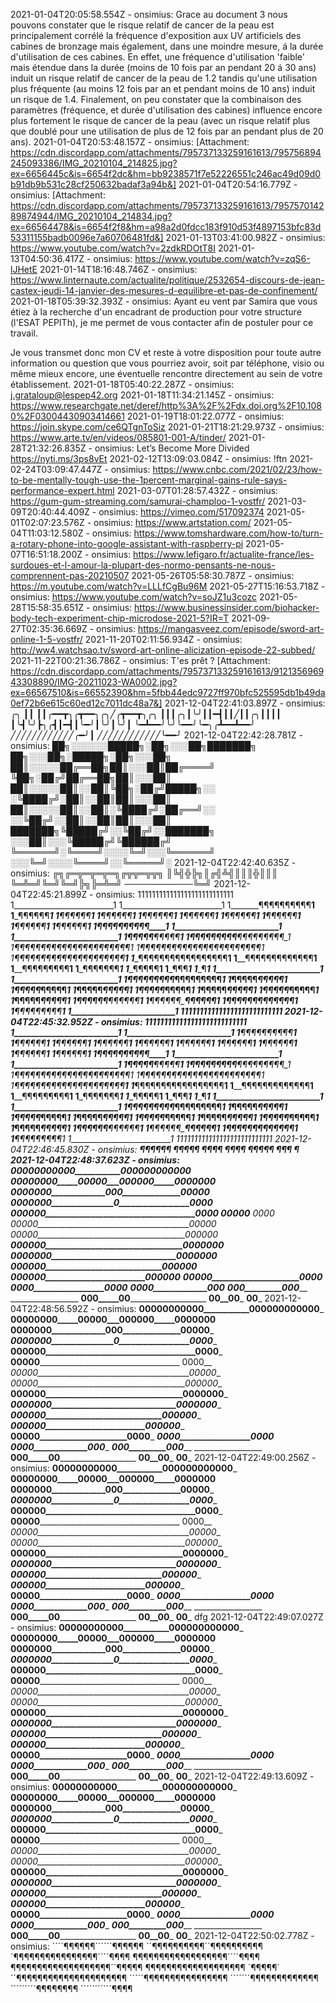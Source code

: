2021-01-04T20:05:58.554Z - onsimius: Grace au document 3 nous pouvons constater que le risque relatif de cancer de la peau est principalement corrélé la fréquence d'exposition aux UV artificiels des cabines de bronzage mais également, dans une moindre mesure, á la durée d'utilisation de ces cabines. En effet, une fréquence d'utilisation 'faible' mais étendue dans la durée (moins de 10 fois par an pendant 20 á 30 ans) induit un risque relatif de cancer de la peau de 1.2 tandis qu'une utilisation plus fréquente (au moins 12 fois par an et pendant moins de 10 ans) induit un risque de 1.4.  Finalement, on peu constater que la combinaison des paramètres (fréquence, et durée d'utilisation des cabines) influence encore plus fortement le risque de cancer de la peau (avec un risque relatif plus que doublé pour une utilisation de plus de 12 fois par an pendant plus de 20 ans).
2021-01-04T20:53:48.157Z - onsimius:  [Attachment: https://cdn.discordapp.com/attachments/795737133259161613/795756894245093386/IMG_20210104_214825.jpg?ex=6656445c&is=6654f2dc&hm=bb9238571f7e52226551c246ac49d09d0b91db9b531c28cf250632badaf3a94b&]
2021-01-04T20:54:16.779Z - onsimius:  [Attachment: https://cdn.discordapp.com/attachments/795737133259161613/795757014289874944/IMG_20210104_214834.jpg?ex=66564478&is=6654f2f8&hm=a98a2d0fdcc183f910d53f4897153bfc83d53311155badb0096e7a60706481fd&]
2021-01-13T03:41:00.982Z - onsimius: https://www.youtube.com/watch?v=2zdkRDOtT8I
2021-01-13T04:50:36.417Z - onsimius: https://www.youtube.com/watch?v=zqS6-lJHetE
2021-01-14T18:16:48.746Z - onsimius: https://www.linternaute.com/actualite/politique/2532654-discours-de-jean-castex-jeudi-14-janvier-des-mesures-d-equilibre-et-pas-de-confinement/
2021-01-18T05:39:32.393Z - onsimius: Ayant eu vent par Samira que vous étiez à la recherche d'un encadrant de production pour votre structure (l'ESAT PEPITh), je me permet de vous contacter afin de postuler pour ce travail.

Je vous transmet donc mon CV et reste à votre disposition pour toute autre information ou question que vous pourriez avoir, soit par téléphone, visio ou même mieux encore, une éventuelle rencontre directement au sein de votre établissement.
2021-01-18T05:40:22.287Z - onsimius: j.grataloup@lespep42.org
2021-01-18T11:34:21.145Z - onsimius: https://www.researchgate.net/deref/http%3A%2F%2Fdx.doi.org%2F10.1080%2F03004430903414661
2021-01-19T18:01:22.077Z - onsimius: https://join.skype.com/ce6QTgnToSiz
2021-01-21T18:21:29.973Z - onsimius: https://www.arte.tv/en/videos/085801-001-A/tinder/
2021-01-28T21:32:26.835Z - onsimius: Let’s Become More Divided https://nyti.ms/3ps8vEt
2021-02-12T13:09:03.084Z - onsimius: !ftn
2021-02-24T03:09:47.447Z - onsimius: https://www.cnbc.com/2021/02/23/how-to-be-mentally-tough-use-the-1percent-marginal-gains-rule-says-performance-expert.html
2021-03-07T01:28:57.432Z - onsimius: https://gum-gum-streaming.com/samurai-champloo-1-vostfr/
2021-03-09T20:40:44.409Z - onsimius: https://vimeo.com/517092374
2021-05-01T02:07:23.576Z - onsimius: https://www.artstation.com/
2021-05-04T11:03:12.580Z - onsimius: https://www.tomshardware.com/how-to/turn-a-rotary-phone-into-google-assistant-with-raspberry-pi
2021-05-07T16:51:18.200Z - onsimius: https://www.lefigaro.fr/actualite-france/les-surdoues-et-l-amour-la-plupart-des-normo-pensants-ne-nous-comprennent-pas-20210507
2021-05-26T05:58:30.787Z - onsimius: https://m.youtube.com/watch?v=LLLfCgBu96M
2021-05-27T15:16:53.718Z - onsimius: https://www.youtube.com/watch?v=soJZ1u3cozc
2021-05-28T15:58:35.651Z - onsimius: https://www.businessinsider.com/biohacker-body-tech-experiment-chip-microdose-2021-5?IR=T
2021-09-27T02:35:36.669Z - onsimius: https://mangasveez.com/episode/sword-art-online-1-5-vostfr/
2021-11-20T02:11:56.934Z - onsimius: http://ww4.watchsao.tv/sword-art-online-alicization-episode-22-subbed/
2021-11-22T00:21:36.786Z - onsimius: T'es prêt ? [Attachment: https://cdn.discordapp.com/attachments/795737133259161613/912135696943308890/IMG-20211023-WA0002.jpg?ex=66567510&is=66552390&hm=5fbb44edc9727ff970bfc525595db1b49da0ef72b6e615c60ed12c7011dc48a7&]
2021-12-04T22:41:03.897Z - onsimius: ╭╮
┃┃
┃┃╭━━┳╮╭┳━━╮╭╮╱╭┳━━┳╮╭╮
┃┃┃╭╮┃╰╯┃┃━┫┃┃╱┃┃╭╮┃┃┃┃
┃╰┫╰╯┣╮╭┫┃━┫┃╰━╯┃╰╯┃╰╯┃
╰━┻━━╯╰╯╰━━╯╰━╮╭┻━━┻━━╯
╱╱╱╱╱╱╱╱╱╱╱╱╭━╯┃
╱╱╱╱╱╱╱╱╱╱╱╱╰━━╯
2021-12-04T22:42:28.781Z - onsimius: ██╗░░░░░░█████╗░██╗░░░██╗███████╗  ██╗░░░██╗░█████╗░██╗░░░██╗
██║░░░░░██╔══██╗██║░░░██║██╔════╝  ╚██╗░██╔╝██╔══██╗██║░░░██║
██║░░░░░██║░░██║╚██╗░██╔╝█████╗░░  ░╚████╔╝░██║░░██║██║░░░██║
██║░░░░░██║░░██║░╚████╔╝░██╔══╝░░  ░░╚██╔╝░░██║░░██║██║░░░██║
███████╗╚█████╔╝░░╚██╔╝░░███████╗  ░░░██║░░░╚█████╔╝╚██████╔╝
╚══════╝░╚════╝░░░░╚═╝░░░╚══════╝  ░░░╚═╝░░░░╚════╝░░╚═════╝░
2021-12-04T22:42:40.635Z - onsimius: ╔╗╔═╦═╦═╦═╗╔╦╦═╦╦╗
║╚╣╬╠╗║╔╣╩╣║║║╬║║║
╚═╩═╝╚═╝╚═╝╠╗╠═╩═╝
───────────╚═╝
2021-12-04T22:45:21.899Z - onsimius: 111111111111111111111111111
1_________________________1
1_________________________1
1_______¶¶¶¶¶¶¶¶¶¶________1
1_________¶¶¶¶¶¶__________1
1_________¶¶¶¶¶¶__________1
1_________¶¶¶¶¶¶__________1
1_________¶¶¶¶¶¶__________1
1_________¶¶¶¶¶¶__________1
1_________¶¶¶¶¶¶__________1
1_________¶¶¶¶¶¶__________1
1_________¶¶¶¶¶¶__________1
1_________¶¶¶¶¶¶__________1
1_______¶¶¶¶¶¶¶¶¶¶________1
1_________________________1
1_________________________1
1____¶¶¶¶¶_______¶¶¶¶¶____1
1__¶¶¶¶¶¶¶¶¶___¶¶¶¶¶¶¶¶¶__1
1_¶¶¶¶¶¶¶¶¶¶¶_¶¶¶¶¶¶¶¶¶¶¶_1
1_¶¶¶¶¶¶¶¶¶¶¶¶¶¶¶¶¶¶¶¶¶¶¶_1
1__¶¶¶¶¶¶¶¶¶¶¶¶¶¶¶¶¶¶¶¶¶__1
1____¶¶¶¶¶¶¶¶¶¶¶¶¶¶¶¶¶____1
1______¶¶¶¶¶¶¶¶¶¶¶¶¶______1
1________¶¶¶¶¶¶¶¶¶________1
1_________¶¶¶¶¶¶¶_________1
1__________¶¶¶¶¶__________1
1___________¶¶¶___________1
1____________¶____________1
1_________________________1
1_________________________1
1_¶¶¶¶¶¶¶¶¶_____¶¶¶¶¶¶¶¶¶_1
1___¶¶¶¶¶_________¶¶¶¶¶___1
1___¶¶¶¶¶_________¶¶¶¶¶___1
1___¶¶¶¶¶_________¶¶¶¶¶___1
1___¶¶¶¶¶_________¶¶¶¶¶___1
1___¶¶¶¶¶_________¶¶¶¶¶___1
1___¶¶¶¶¶_________¶¶¶¶¶___1
1___¶¶¶¶¶_________¶¶¶¶¶___1
1___¶¶¶¶¶¶_______¶¶¶¶¶¶___1
1____¶¶¶¶¶¶_____¶¶¶¶¶¶____1
1______¶¶¶¶¶¶¶¶¶¶¶¶¶______1
1________¶¶¶¶¶¶¶¶¶________1
1_________________________1
111111111111111111111111111
2021-12-04T22:45:32.952Z - onsimius: 111111111111111111111111111
1_________________________1
1_________________________1
1_______¶¶¶¶¶¶¶¶¶¶________1
1_________¶¶¶¶¶¶__________1
1_________¶¶¶¶¶¶__________1
1_________¶¶¶¶¶¶__________1
1_________¶¶¶¶¶¶__________1
1_________¶¶¶¶¶¶__________1
1_________¶¶¶¶¶¶__________1
1_________¶¶¶¶¶¶__________1
1_________¶¶¶¶¶¶__________1
1_________¶¶¶¶¶¶__________1
1_______¶¶¶¶¶¶¶¶¶¶________1
1_________________________1
1_________________________1
1____¶¶¶¶¶_______¶¶¶¶¶____1
1__¶¶¶¶¶¶¶¶¶___¶¶¶¶¶¶¶¶¶__1
1_¶¶¶¶¶¶¶¶¶¶¶_¶¶¶¶¶¶¶¶¶¶¶_1
1_¶¶¶¶¶¶¶¶¶¶¶¶¶¶¶¶¶¶¶¶¶¶¶_1
1__¶¶¶¶¶¶¶¶¶¶¶¶¶¶¶¶¶¶¶¶¶__1
1____¶¶¶¶¶¶¶¶¶¶¶¶¶¶¶¶¶____1
1______¶¶¶¶¶¶¶¶¶¶¶¶¶______1
1________¶¶¶¶¶¶¶¶¶________1
1_________¶¶¶¶¶¶¶_________1
1__________¶¶¶¶¶__________1
1___________¶¶¶___________1
1____________¶____________1
1_________________________1
1_________________________1
1_¶¶¶¶¶¶¶¶¶_____¶¶¶¶¶¶¶¶¶_1
1___¶¶¶¶¶_________¶¶¶¶¶___1
1___¶¶¶¶¶_________¶¶¶¶¶___1
1___¶¶¶¶¶_________¶¶¶¶¶___1
1___¶¶¶¶¶_________¶¶¶¶¶___1
1___¶¶¶¶¶_________¶¶¶¶¶___1
1___¶¶¶¶¶_________¶¶¶¶¶___1
1___¶¶¶¶¶_________¶¶¶¶¶___1
1___¶¶¶¶¶¶_______¶¶¶¶¶¶___1
1____¶¶¶¶¶¶_____¶¶¶¶¶¶____1
1______¶¶¶¶¶¶¶¶¶¶¶¶¶______1
1________¶¶¶¶¶¶¶¶¶________1
1_________________________1
111111111111111111111111111
2021-12-04T22:46:45.830Z - onsimius: _______¶¶¶_¶¶¶
______¶¶__¶__¶¶
______¶¶_____¶¶
_______¶¶___¶¶
________¶¶¶¶¶
_________¶¶¶
__________¶
2021-12-04T22:48:37.623Z - onsimius: ________00000000000___________000000000000_________
______00000000_____00000___000000_____0000000______
____0000000_____________000______________00000_____
___0000000_______________0_________________0000____
__000000____________________________________0000___
__00000_____________________________________ 0000__
_00000______________________________________00000__
_00000_____________________________________000000__
__000000_________________________________0000000___
___0000000______________________________0000000____
_____000000____________________________000000______
_______000000________________________000000________
__________00000_____________________0000___________
_____________0000_________________0000_____________
_______________0000_____________000________________
_________________000_________000___________________
_________________ __000_____00_____________________
______________________00__00_______________________
________________________00_________________________
2021-12-04T22:48:56.592Z - onsimius: ________00000000000___________000000000000_________
______00000000_____00000___000000_____0000000______
____0000000_____________000______________00000_____
___0000000_______________0_________________0000____
__000000____________________________________0000___
__00000_____________________________________ 0000__
_00000______________________________________00000__
_00000_____________________________________000000__
__000000_________________________________0000000___
___0000000______________________________0000000____
_____000000____________________________000000______
_______000000________________________000000________
__________00000_____________________0000___________
_____________0000_________________0000_____________
_______________0000_____________000________________
_________________000_________000___________________
_________________ __000_____00_____________________
______________________00__00_______________________
________________________00_________________________
2021-12-04T22:49:00.256Z - onsimius: ________00000000000___________000000000000_________
______00000000_____00000___000000_____0000000______
____0000000_____________000______________00000_____
___0000000_______________0_________________0000____
__000000____________________________________0000___
__00000_____________________________________ 0000__
_00000______________________________________00000__
_00000_____________________________________000000__
__000000_________________________________0000000___
___0000000______________________________0000000____
_____000000____________________________000000______
_______000000________________________000000________
__________00000_____________________0000___________
_____________0000_________________0000_____________
_______________0000_____________000________________
_________________000_________000___________________
_________________ __000_____00_____________________
______________________00__00_______________________
________________________00_________________________
dfg
2021-12-04T22:49:07.027Z - onsimius: ________00000000000___________000000000000_________
______00000000_____00000___000000_____0000000______
____0000000_____________000______________00000_____
___0000000_______________0_________________0000____
__000000____________________________________0000___
__00000_____________________________________ 0000__
_00000______________________________________00000__
_00000_____________________________________000000__
__000000_________________________________0000000___
___0000000______________________________0000000____
_____000000____________________________000000______
_______000000________________________000000________
__________00000_____________________0000___________
_____________0000_________________0000_____________
_______________0000_____________000________________
_________________000_________000___________________
_________________ __000_____00_____________________
______________________00__00_______________________
________________________00_________________________
2021-12-04T22:49:13.609Z - onsimius: ________00000000000___________000000000000_________
______00000000_____00000___000000_____0000000______
____0000000_____________000______________00000_____
___0000000_______________0_________________0000____
__000000____________________________________0000___
__00000_____________________________________ 0000__
_00000______________________________________00000__
_00000_____________________________________000000__
__000000_________________________________0000000___
___0000000______________________________0000000____
_____000000____________________________000000______
_______000000________________________000000________
__________00000_____________________0000___________
_____________0000_________________0000_____________
_______________0000_____________000________________
_________________000_________000___________________
_________________ __000_____00_____________________
______________________00__00_______________________
________________________00_________________________
2021-12-04T22:50:02.778Z - onsimius: ´´´´¶¶¶¶¶¶´´´´´´¶¶¶¶¶¶
´´¶¶¶¶¶¶¶¶¶¶´´¶¶¶¶¶¶¶¶¶¶
´¶¶¶¶¶¶¶¶¶¶¶¶¶¶¶¶´´´´¶¶¶¶
¶¶¶¶¶¶¶¶¶¶¶¶¶¶¶¶¶¶´´´´¶¶¶¶
¶¶¶¶¶¶¶¶¶¶¶¶¶¶¶¶¶¶¶´´¶¶¶¶¶
¶¶¶¶¶¶¶¶¶¶¶¶¶¶¶¶¶¶¶ ´¶¶¶¶¶´
´´¶¶¶¶¶¶¶¶¶¶¶¶¶¶¶¶¶¶¶¶¶
´´´´´¶¶¶¶¶¶¶¶¶¶¶¶¶¶¶¶
´´´´´´´¶¶¶¶¶¶¶¶¶¶¶¶¶
´´´´´´´´´¶¶¶¶¶¶¶¶
´´´´´´´´´´´¶¶¶¶